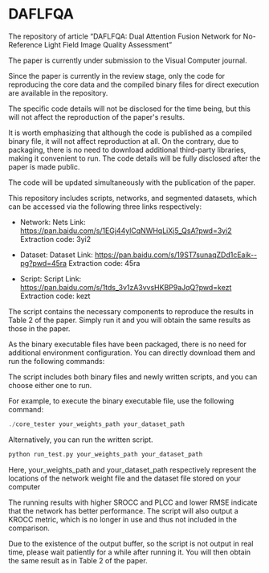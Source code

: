 # DAFLFQA
The repository of article “DAFLFQA: Dual Attention Fusion Network for No-Reference Light Field Image Quality Assessment” 

The paper is currently under submission to the Visual Computer journal.

Since the paper is currently in the review stage, only the code for reproducing the core data and the compiled binary files for direct execution are available in the repository.

The specific code details will not be disclosed for the time being, but this will not affect the reproduction of the paper's results.

It is worth emphasizing that although the code is published as a compiled binary file, it will not affect reproduction at all. On the contrary, due to packaging, there is no need to download additional third-party libraries, making it convenient to run. The code details will be fully disclosed after the paper is made public.

The code will be updated simultaneously with the publication of the paper.

This repository includes scripts, networks, and segmented datasets, which can be accessed via the following three links respectively:

- Network: Nets 
  Link: https://pan.baidu.com/s/1EGj44ylCqNWHqLiXj5_QsA?pwd=3yi2 
  Extraction code: 3yi2

- Dataset: Dataset 
  Link: https://pan.baidu.com/s/19ST7sunaqZDd1cEaik--pg?pwd=45ra 
  Extraction code: 45ra

- Script: Script 
  Link: https://pan.baidu.com/s/1tds_3v1zA3vvsHKBP9aJqQ?pwd=kezt 
  Extraction code: kezt

The script contains the necessary components to reproduce the results in Table 2 of the paper. Simply run it and you will obtain the same results as those in the paper.

As the binary executable files have been packaged, there is no need for additional environment configuration. You can directly download them and run the following commands:

The script includes both binary files and newly written scripts, and you can choose either one to run.

For example, to execute the binary executable file, use the following command:

```cpp
./core_tester your_weights_path your_dataset_path
```

Alternatively, you can run the written script.

```cpp
python run_test.py your_weights_path your_dataset_path
```
Here, your_weights_path and your_dataset_path respectively represent the locations of the network weight file and the dataset file stored on your computer

The running results with higher SROCC and PLCC and lower RMSE indicate that the network has better performance. The script will also output a KROCC metric, which is no longer in use and thus not included in the comparison.

Due to the existence of the output buffer, so the script is not output in real time, please wait patiently for a while after running it. You will then obtain the same result as in Table 2 of the paper.
